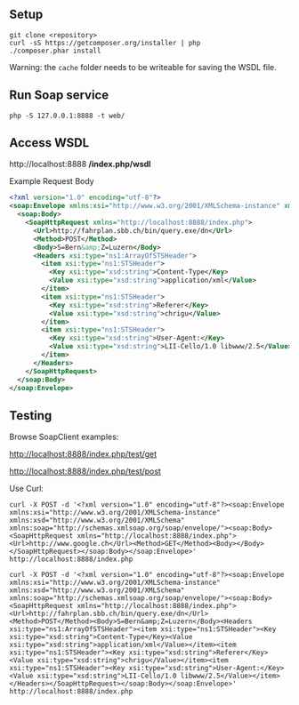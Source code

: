 ## Setup

```
git clone <repository>
curl -sS https://getcomposer.org/installer | php
./composer.phar install
```
Warning: the `cache` folder needs to be writeable for saving the WSDL file.

## Run Soap service

```
php -S 127.0.0.1:8888 -t web/
```

## Access WSDL

http://localhost:8888 **/index.php/wsdl**

Example Request Body
```xml
<?xml version="1.0" encoding="utf-8"?>
<soap:Envelope xmlns:xsi="http://www.w3.org/2001/XMLSchema-instance" xmlns:xsd="http://www.w3.org/2001/XMLSchema" xmlns:soap="http://schemas.xmlsoap.org/soap/envelope/">
  <soap:Body>
    <SoapHttpRequest xmlns="http://localhost:8888/index.php">
      <Url>http://fahrplan.sbb.ch/bin/query.exe/dn</Url>
      <Method>POST</Method>
      <Body>S=Bern&amp;Z=Luzern</Body>
      <Headers xsi:type="ns1:ArrayOfSTSHeader">
        <item xsi:type="ns1:STSHeader">
          <Key xsi:type="xsd:string">Content-Type</Key>
          <Value xsi:type="xsd:string">application/xml</Value>
        </item>
        <item xsi:type="ns1:STSHeader">
          <Key xsi:type="xsd:string">Referer</Key>
          <Value xsi:type="xsd:string">chrigu</Value>
        </item>
        <item xsi:type="ns1:STSHeader">
          <Key xsi:type="xsd:string">User-Agent:</Key>
          <Value xsi:type="xsd:string">LII-Cello/1.0 libwww/2.5</Value>
        </item>
      </Headers>
    </SoapHttpRequest>
  </soap:Body>
</soap:Envelope>
```

## Testing

Browse SoapClient examples:

[http://localhost:8888/index.php/test/get](http://localhost:8888/index.php/test/get)

[http://localhost:8888/index.php/test/post](http://localhost:8888/index.php/test/post)

Use Curl:

```
curl -X POST -d '<?xml version="1.0" encoding="utf-8"?><soap:Envelope xmlns:xsi="http://www.w3.org/2001/XMLSchema-instance" xmlns:xsd="http://www.w3.org/2001/XMLSchema" xmlns:soap="http://schemas.xmlsoap.org/soap/envelope/"><soap:Body><SoapHttpRequest xmlns="http://localhost:8888/index.php"><Url>http://www.google.ch</Url><Method>GET</Method><Body></Body></SoapHttpRequest></soap:Body></soap:Envelope>' http://localhost:8888/index.php
```

```
curl -X POST -d '<?xml version="1.0" encoding="utf-8"?><soap:Envelope xmlns:xsi="http://www.w3.org/2001/XMLSchema-instance" xmlns:xsd="http://www.w3.org/2001/XMLSchema" xmlns:soap="http://schemas.xmlsoap.org/soap/envelope/"><soap:Body><SoapHttpRequest xmlns="http://localhost:8888/index.php"><Url>http://fahrplan.sbb.ch/bin/query.exe/dn</Url><Method>POST</Method><Body>S=Bern&amp;Z=Luzern</Body><Headers xsi:type="ns1:ArrayOfSTSHeader"><item xsi:type="ns1:STSHeader"><Key xsi:type="xsd:string">Content-Type</Key><Value xsi:type="xsd:string">application/xml</Value></item><item xsi:type="ns1:STSHeader"><Key xsi:type="xsd:string">Referer</Key><Value xsi:type="xsd:string">chrigu</Value></item><item xsi:type="ns1:STSHeader"><Key xsi:type="xsd:string">User-Agent:</Key><Value xsi:type="xsd:string">LII-Cello/1.0 libwww/2.5</Value></item></Headers></SoapHttpRequest></soap:Body></soap:Envelope>' http://localhost:8888/index.php
```
